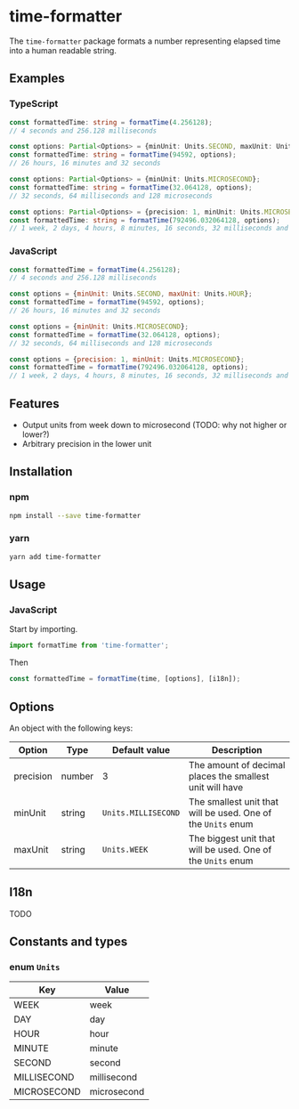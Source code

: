 # time-formatter

The `time-formatter` package formats a number representing elapsed time into a human readable string.

## Examples

### TypeScript

```ts
const formattedTime: string = formatTime(4.256128);
// 4 seconds and 256.128 milliseconds
```

```ts
const options: Partial<Options> = {minUnit: Units.SECOND, maxUnit: Units.HOUR};
const formattedTime: string = formatTime(94592, options);
// 26 hours, 16 minutes and 32 seconds
```

```ts
const options: Partial<Options> = {minUnit: Units.MICROSECOND};
const formattedTime: string = formatTime(32.064128, options);
// 32 seconds, 64 milliseconds and 128 microseconds
```

```ts
const options: Partial<Options> = {precision: 1, minUnit: Units.MICROSECOND};
const formattedTime: string = formatTime(792496.032064128, options);
// 1 week, 2 days, 4 hours, 8 minutes, 16 seconds, 32 milliseconds and 64.1 microseconds
```

### JavaScript

```js
const formattedTime = formatTime(4.256128);
// 4 seconds and 256.128 milliseconds
```

```js
const options = {minUnit: Units.SECOND, maxUnit: Units.HOUR};
const formattedTime = formatTime(94592, options);
// 26 hours, 16 minutes and 32 seconds
```

```js
const options = {minUnit: Units.MICROSECOND};
const formattedTime = formatTime(32.064128, options);
// 32 seconds, 64 milliseconds and 128 microseconds
```

```js
const options = {precision: 1, minUnit: Units.MICROSECOND};
const formattedTime = formatTime(792496.032064128, options);
// 1 week, 2 days, 4 hours, 8 minutes, 16 seconds, 32 milliseconds and 64.1 microseconds
```

## Features

- Output units from week down to microsecond (TODO: why not higher or lower?)
- Arbitrary precision in the lower unit

## Installation

### npm

```bash
npm install --save time-formatter
```

### yarn

```bash
yarn add time-formatter
```

## Usage

### JavaScript

Start by importing.

```ts
import formatTime from 'time-formatter';
```

Then

```ts
const formattedTime = formatTime(time, [options], [i18n]);
```

## Options

An object with the following keys:

| Option    | Type   | Default value       | Description                                                  |
|-----------|--------|---------------------|--------------------------------------------------------------|
| precision | number | 3                   | The amount of decimal places the smallest unit will have     |
| minUnit   | string | `Units.MILLISECOND` | The smallest unit that will be used. One of the `Units` enum |
| maxUnit   | string | `Units.WEEK`        | The biggest unit that will be used. One of the `Units` enum  |

## I18n

TODO

## Constants and types

### enum `Units`

| Key         | Value       |
|-------------|-------------|
| WEEK        | week        |
| DAY         | day         |
| HOUR        | hour        |
| MINUTE      | minute      |
| SECOND      | second      |
| MILLISECOND | millisecond |
| MICROSECOND | microsecond |
